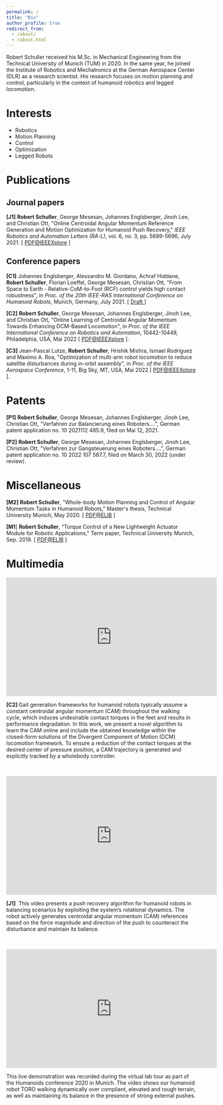 ```yaml
---
permalink: /
title: "Bio"
author_profile: true
redirect_from: 
  - /about/
  - /about.html
---
```


Robert Schuller received his M.Sc. in Mechanical Engineering from the Technical University of Munich (TUM) in 2020. In the same year, he joined the Institute of Robotics and Mechatronics at the German Aerospace Center (DLR) as a research scientist. His research focuses on motion planning and control, particularly in the context of humanoid robotics and legged locomotion.

Interests
======
- Robotics
- Motion Planning
- Control
- Optimization
- Legged Robots


Publications
======

Journal papers
------
<p>
<strong>&#91;J1&#93;</strong>&nbsp;<strong>Robert Schuller</strong>, George&nbsp;Mesesan, Johannes Englsberger, Jinoh Lee, and Christian Ott, &quot;Online Centroidal Angular Momentum Reference Generation and Motion Optimization for Humanoid Push Recovery,&quot;&nbsp;<em>IEEE Robotics and Automation Letters &#40;RA-L&#41;</em>, vol. 6, no. 3, pp. 5689-5696, July 2021. &#91; <a href="https://ieeexplore.ieee.org/abstract/document/9435940">PDF@IEEEXplore</a> &#93;<a accesskey="4" href="https://ieeexplore.ieee.org/stamp/stamp.jsp?arnumber=9435940" id="123" lang="89" name="67" title="10" type="11"></a><a href="https://ieeexplore.ieee.org/stamp/stamp.jsp?arnumber=9435940" name="PDF@IEEEXplore"></a><p>

Conference papers
------
<p>
	<strong>&#91;C1&#93;</strong> Johannes Englsberger, Alessandro M. Giordano, Achraf Hiddane, <strong>Robert Schuller</strong>, Florian Loeffel, George Mesesan, Christian Ott, &quot;From Space to Earth - Relative-CoM-to-Foot &#40;RCF&#41; control yields high contact robustness&quot;, in <i>Proc. of the 20th IEEE-RAS International Conference on Humanoid Robots</i>, Munich, Germany, July 2021. &#91; <a href="https://elib.dlr.de/143111/1/Humanoids_2021_RCF.pdf">Draft </a>&#93;</p>
<p>
	<strong>&#91;C2&#93;</strong> <strong>Robert Schuller</strong>, George&nbsp;Mesesan, Johannes Englsberger, Jinoh Lee, and Christian Ott, &quot;Online Learning of Centroidal Angular Momentum Towards Enhancing DCM-Based Locomotion&quot;, in <i>Proc. of the IEEE International Conference on Robotics and Automation</i>, 10442-10448, Philadelphia, USA, Mai 2022 &#91; <a href="https://ieeexplore.ieee.org/abstract/document/9811708">PDF@IEEEXplore</a> &#93;.</p>
<p>
	<strong>&#91;C3&#93;</strong> Jean-Pascal Lutze, <strong>Robert Schuller</strong>, Hrishik Mishra, Ismael Rodriguez and Maximo A. Roa, &quot;<span lang="EN-US" style="mso-ansi-language:EN-US">Optimization of multi-arm robot locomotion to reduce satellite disturbances during in-orbit assembly</span>&quot;, in <i>Proc. of the IEEE Aerospace Conference</i>, 1-11, Big Sky, MT, USA, Mai 2022 &#91; <a href="https://ieeexplore.ieee.org/abstract/document/10115776">PDF@IEEEXplore</a> &#93;.</p>




Patents
======
<p>
	<strong>&#91;P1</strong><strong>&#93;</strong> <strong>Robert Schuller</strong>, George&nbsp;Mesesan, Johannes Englsberger, Jinoh Lee, Christian Ott, &quot;Verfahren zur Balancierung eines Roboters....&quot;, German patent application no. 10 2021112 485.9, filed on Mai 12, 2021.</p>
<p>
	<strong>&#91;P2</strong><strong>&#93;</strong> <strong>Robert Schuller</strong>, George&nbsp;Mesesan, Johannes Englsberger, Jinoh Lee, Christian Ott, &quot;Verfahren zur Gangsteuerung eines Roboters....&quot;, German patent application no. 10 2022 107 587.7, filed on March 30, 2022 &#40;under review&#41;.</p>

Miscellaneous
======
<p>
	<strong>&#91;M2&#93;</strong> <strong>Robert Schuller</strong>, &quot;Whole-body Motion Planning and Control of Angular Momentum Tasks in Humanoid Robots,&quot; Master&#39;s thesis, Technical University Munich, May 2020. &#91; <a href="https://elib.dlr.de/135805/">PDF@ELIB</a> &#93;</p>
<p>
	<strong>&#91;M1</strong>&#93; <strong>Robert Schuller</strong>, &quot;Torque Control of a New Lightweight Actuator Module for Robotic Applications,&quot; Term paper, Technical University Munich, Sep. 2019. &#91; <a href="https://elib.dlr.de/129651/">PDF@ELIB</a> &#93;</p>



Multimedia
======
<p>
	<iframe allow="accelerometer; autoplay; clipboard-write; encrypted-media; gyroscope; picture-in-picture" allowfullscreen="" frameborder="0" height="315" src="https://www.youtube.com/embed/r3kK8hVDDIc" title="YouTube video player" width="560"></iframe></p>
<p>
	<strong>&#91;C2&#93; </strong>Gait generation frameworks for humanoid robots typically assume a constant centroidal angular momentum &#40;CAM&#41; throughout the walking cycle, which induces undesirable contact torques in the feet and results in performance degradation. In this work, we present a novel algorithm to learn the CAM online and include the obtained knowledge within the closed-form solutions of the Divergent Component of Motion &#40;DCM&#41; locomotion framework. To ensure a reduction of the contact torques at the desired center of pressure position, a CAM trajectory is generated and explicitly tracked by a wholebody controller.&nbsp;</p>
<p>
	&nbsp;</p>
<p>
	<iframe allow="accelerometer; autoplay; clipboard-write; encrypted-media; gyroscope; picture-in-picture" allowfullscreen="" frameborder="0" height="315" src="https://www.youtube.com/embed/pyrPQFUHV44" title="YouTube video player" width="560"></iframe></p>
<p>
	<strong>&#91;J1&#93;</strong>&nbsp; This video presents a push recovery algorithm for humanoid robots in balancing scenarios by exploiting the system&rsquo;s rotational dynamics. The robot actively generates centroidal angular momentum &#40;CAM&#41; references based on the force magnitude and direction of the push to counteract the disturbance and maintain its balance.</p>
<p>
	&nbsp;</p>
<p>
	<iframe allow="accelerometer; autoplay; clipboard-write; encrypted-media; gyroscope; picture-in-picture" allowfullscreen="" frameborder="0" height="315" src="https://www.youtube.com/embed/kmv6I5r1Rik" title="YouTube video player" width="560"></iframe></p>
<p>
	<span class="style-scope yt-formatted-string" dir="auto">This live demonstration was recorded during the virtual lab tour as part of the Humanoids conference 2020 in Munich. The video shows our humanoid robot TORO walking dynamically over compliant, elevated and rough terrain, as well as maintaining its balance in the presence of strong external pushes. </span></p>
